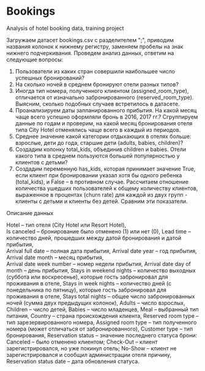 # Bookings
Analysis of hotel booking data, training project


Загружаем датасет bookings.csv с разделителем ";", приводим названия колонок к нижнему регистру, заменяем пробелы на знак нижнего подчеркивания.
Проведем анализ данных, ответим на следующие вопросы:
1. Пользователи из каких стран совершили наибольшее число успешных бронирований? 
2. На сколько ночей в среднем бронируют отели разных типов?
3. Иногда тип номера, полученного клиентом (assigned_room_type), отличается от изначально забронированного (reserved_room_type). Выясним, сколько подобных случаев встретилось в датасете.
4. Проанализируем даты запланированного прибытия. 
На какой месяц чаще всего успешно оформляли бронь в 2016, 2017 гг.? 
Сгруппируем данные по годам и проверим, на какой месяц бронирования отеля типа City Hotel отменялись чаще всего в каждый из периодов.
5. Среднее значение какой категории отдыхающих в отелях больше: взрослые, дети до года, старшие дети (adults, babies, children)? 
6. Создадим колонку total_kids, объединив children и babies. Отели какого типа в среднем пользуются большей популярностью у клиентов с детьми?
7. Создадим переменную has_kids, которая принимает значение True, если клиент при бронировании указал хотя бы одного ребенка (total_kids), и False – в противном случае. Рассчитаем отношение количества ушедших пользователей к общему количеству клиентов, выраженное в процентах (churn rate) для каждой из двух групп - клиенты с детьми и клиенты без детей. Сравним эти показатели.
 

Описание данных

Hotel – тип отеля (City Hotel или Resort Hotel),  
Is canceled – бронирование было отменено (1) или нет (0),
Lead time – количество дней, прошедших между датой бронирования и датой прибытия,  
Arrival full date – полная дата прибытия,
Arrival date year – год прибытия,  
Arrival date month – месяц прибытия,  
Arrival date week number – номер недели прибытия,
Arrival date day of month – день прибытия,
Stays in weekend nights – количество выходных (суббота или воскресенье), которые гость забронировал для проживания в отеле,
Stays in week nights – количество дней (с понедельника по пятницу), которые гость забронировал для проживания в отеле,
Stays total nights – общее число забронированных ночей (сумма двух предыдущих колонок),
Adults – число взрослых,
Children – число детей,
Babies – число младенцев, 
Meal – выбранный тип питания,
Country – страна происхождения клиента,
Reserved room type – тип зарезервированного номера,
Assigned room type – тип полученного номера (может отличаться от забронированного),
Customer type – тип бронирования,
Reservation status – значение последнего статуса брони: Canceled – было отменено клиентом; Check-Out – клиент зарегистрировался, но уже покинул отель; No-Show – клиент не зарегистрировался и сообщил администрации отеля причину,
Reservation status date – дата обновления статуса.
